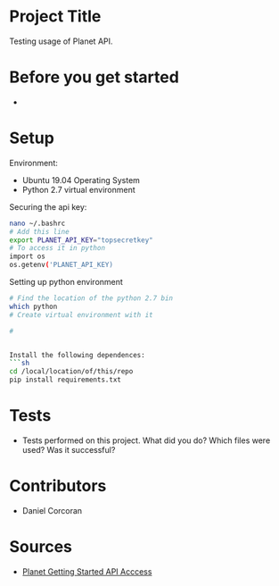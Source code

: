 # Project Title
Testing usage of Planet API.

# Before you get started
- 

# Setup

Environment:
- Ubuntu 19.04 Operating System
- Python 2.7 virtual environment

Securing the api key:
```sh
nano ~/.bashrc
# Add this line
export PLANET_API_KEY="topsecretkey"
# To access it in python
import os
os.getenv('PLANET_API_KEY)
```



Setting up python environment
```sh
# Find the location of the python 2.7 bin
which python
# Create virtual environment with it

# 


Install the following dependences:
```sh
cd /local/location/of/this/repo
pip install requirements.txt
```

# Tests
- Tests performed on this project. What did you do? Which files were used? Was it successful?

# Contributors
- Daniel Corcoran

# Sources
- [Planet Getting Started API Acccess]()